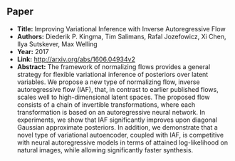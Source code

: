 ## Paper
  - **Title:** Improving Variational Inference with Inverse Autoregressive Flow
  - **Authors:** Diederik P. Kingma, Tim Salimans, Rafal Jozefowicz, Xi Chen, Ilya Sutskever, Max Welling
  - **Year:** 2017
  - **Link:** http://arxiv.org/abs/1606.04934v2
  - **Abstract:** The framework of normalizing flows provides a general strategy for flexible variational inference of posteriors over latent variables. We propose a new type of normalizing flow, inverse autoregressive flow (IAF), that, in contrast to earlier published flows, scales well to high-dimensional latent spaces. The proposed flow consists of a chain of invertible transformations, where each transformation is based on an autoregressive neural network. In experiments, we show that IAF significantly improves upon diagonal Gaussian approximate posteriors. In addition, we demonstrate that a novel type of variational autoencoder, coupled with IAF, is competitive with neural autoregressive models in terms of attained log-likelihood on natural images, while allowing significantly faster synthesis.
